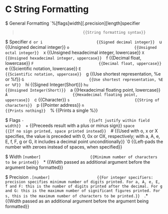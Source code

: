 # C String Formatting

$ General Formatting
    `%[flags]width][.precision][length]specifier
>                                  {{String formatting syntax}} 

$ Specifier
    `d or i                        {{Signed decimal integer}} 
    `u                             {{Unsigned decimal integer}} 
    `o                             {{Unsigned octal integer}} 
    `x                             {{Unsigned hexadecimal integer, lowercase}} 
    `X                             {{Unsigned hexadecimal integer, uppercase}} 
    `f                             {{Decimal float, lowercase}} 
    `F                             {{Decimal float, uppercase}} 
    `e                             {{Scientific notation, lowercase}} 
    `E                             {{Scientific notation, uppercase}} 
    `g                             {{Use shortest representation, %e or %f}} 
    `G                             {{Use shortest representation, %E or %F}} 
    `hi                            {{Signed Integer(Short)}} 
    `hu                            {{Unsigned Integer(Short)}} 
    `a                             {{Hexadecimal floating point, lowercase}} 
    `A                             {{Hexadecimal floating point, uppercase}} 
    `c                             {{Character}} 
    `s                             {{String of characters}} 
    `p                             {{Pointer address}} 
    `n                             {{Prints nothing}} 
    `%                             {{Prints a single %}} 

$ Flags
    `-                             {{Left justify within field width}} 
    `+                             {{Preceeds result with a plus or minus sign}} 
    `space                         {{If no sign printed, space printed instead}} 
    `#                             {{Used with o, x or X specifies, the value is preceded with 0, 0x or OX, respectively; with a, A, e, E, f, F, g or G, it includes a decimal point unconditionally}} 
    `0                             {{Left-pads the number with zeroes instead of spaces, when specified}} 

$ Width
    `[number]                      {{Minimum number of characters to be printed}} 
    `*                             {{Width passed as additional argument before the argument being formatted}} 

$ Precision
    `.[number]                     {{For integer specifiers: precision specifies minimum number of digits printed. For a, A, e, E, f and F: this is the number of digits printed after the decimal. For g and G: this is the maximum number of significant figures printed. For s, this is the maximum number of characters to be printed.}} 
    `.*                            {{Width passed as an additional argument before the argument being formatted}} 

